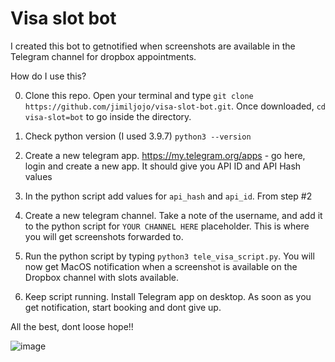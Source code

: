 # Visa slot bot

I created this bot to getnotified when screenshots are available in the Telegram channel for dropbox appointments. 

How do I use this?

0. Clone this repo. Open your terminal and type `git clone https://github.com/jimiljojo/visa-slot-bot.git`. Once downloaded, `cd visa-slot=bot` to go inside the directory. 

1. Check python version (I used 3.9.7)
`python3 --version`

2. Create a new telegram app. https://my.telegram.org/apps - go here, login and create a new app. It should give you API ID and API Hash values

3. In the python script add values for `api_hash` and `api_id`. From step #2

4. Create a new telegram channel. Take a note of the username, and add it to the python script for `YOUR CHANNEL HERE` placeholder. This is where you will get screenshots forwarded to. 

5. Run the python script by typing `python3 tele_visa_script.py`. You will now get MacOS notification when a screenshot is available on the Dropbox channel with slots available. 

6. Keep script running. Install Telegram app on desktop. As soon as you get notification, start booking and dont give up. 

All the best, dont loose hope!!

![image](https://user-images.githubusercontent.com/4116653/143068961-cb532e6d-1bc7-4777-b02e-a4f56eaf3a98.png)
